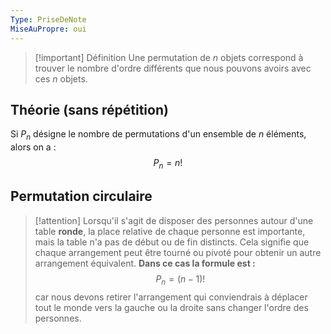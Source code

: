 ```yaml
---
Type: PriseDeNote
MiseAuPropre: oui
---
```


>[!important] Définition
>Une permutation de $n$ objets correspond à trouver le nombre d'ordre différents que nous pouvons avoirs avec ces $n$ objets.

## Théorie (sans répétition)
Si $P_{n}$ désigne le nombre de permutations d'un ensemble de $n$ éléments, alors on a :
$$
P_{n} = n!
$$

## Permutation circulaire
>[!attention]
> Lorsqu'il s'agit de disposer des personnes autour d'une table **ronde**, la place relative de chaque personne est importante, mais la table n'a pas de début ou de fin distincts. Cela signifie que chaque arrangement peut être tourné ou pivoté pour obtenir un autre arrangement équivalent.
>**Dans ce cas la formule est :**
>$$
>P_{n} = (n-1)!
>$$
>car nous devons retirer l'arrangement qui conviendrais à déplacer tout le monde vers la gauche ou la droite sans changer l'ordre des personnes.

